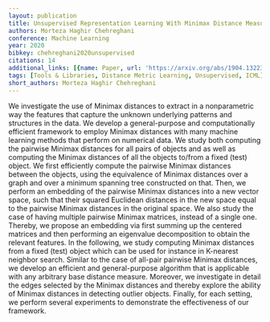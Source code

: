 ```yaml
---
layout: publication
title: Unsupervised Representation Learning With Minimax Distance Measures
authors: Morteza Haghir Chehreghani
conference: Machine Learning
year: 2020
bibkey: chehreghani2020unsupervised
citations: 14
additional_links: [{name: Paper, url: 'https://arxiv.org/abs/1904.13223'}]
tags: [Tools & Libraries, Distance Metric Learning, Unsupervised, ICML]
short_authors: Morteza Haghir Chehreghani
---
```

We investigate the use of Minimax distances to extract in a nonparametric way
the features that capture the unknown underlying patterns and structures in the
data. We develop a general-purpose and computationally efficient framework to
employ Minimax distances with many machine learning methods that perform on
numerical data. We study both computing the pairwise Minimax distances for all
pairs of objects and as well as computing the Minimax distances of all the
objects to/from a fixed (test) object. We first efficiently compute the
pairwise Minimax distances between the objects, using the equivalence of
Minimax distances over a graph and over a minimum spanning tree constructed on
that. Then, we perform an embedding of the pairwise Minimax distances into a
new vector space, such that their squared Euclidean distances in the new space
equal to the pairwise Minimax distances in the original space. We also study
the case of having multiple pairwise Minimax matrices, instead of a single one.
Thereby, we propose an embedding via first summing up the centered matrices and
then performing an eigenvalue decomposition to obtain the relevant features. In
the following, we study computing Minimax distances from a fixed (test) object
which can be used for instance in K-nearest neighbor search. Similar to the
case of all-pair pairwise Minimax distances, we develop an efficient and
general-purpose algorithm that is applicable with any arbitrary base distance
measure. Moreover, we investigate in detail the edges selected by the Minimax
distances and thereby explore the ability of Minimax distances in detecting
outlier objects. Finally, for each setting, we perform several experiments to
demonstrate the effectiveness of our framework.